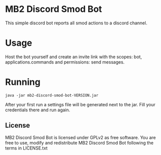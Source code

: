 # MB2 Discord Smod Bot
This simple discord bot reports all smod actions to a discord channel.


# Usage
Host the bot yourself and create an invite link with the scopes: bot, applications.commands and permissions: send messages.


# Running
```
java -jar mb2-discord-smod-bot-VERSION.jar
```
After your first run a settings file will be generated next to the jar. Fill your credentials there and run again.


## License
MB2 Discord Smod Bot is licensed under GPLv2 as free software. You are free to use, modify and redistribute MB2 Discord Smod Bot following the terms in LICENSE.txt
